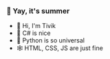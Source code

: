 ### 🌱 Yay, it's summer
- 👋 Hi, I'm Tivik
- 👾 C# is nice
- 🐍 Python is so universal
- 🕸️ HTML, CSS, JS are just fine


<!---
tivikdev/tivikdev is a ✨ special ✨ repository because its `README.md` (this file) appears on your GitHub profile.
You can click the Preview link to take a look at your changes.
--->
